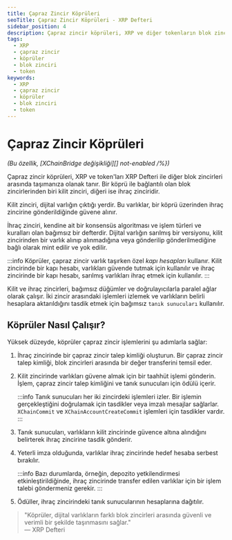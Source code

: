 ```yaml
---
title: Çapraz Zincir Köprüleri
seoTitle: Çapraz Zincir Köprüleri - XRP Defteri
sidebar_position: 4
description: Çapraz zincir köprüleri, XRP ve diğer tokenların blok zincirleri arasında verimli bir şekilde taşınmasını sağlar. Bu özellik, köprülerle bağlantılı kilit ve ihraç zincirleri arasındaki etkileşimleri yönetir.
tags: 
  - XRP
  - çapraz zincir
  - köprüler
  - blok zinciri
  - token
keywords: 
  - XRP
  - çapraz zincir
  - köprüler
  - blok zinciri
  - token
---
```


# Çapraz Zincir Köprüleri

_(Bu özellik, [XChainBridge değişikliği][] not-enabled /%})_

Çapraz zincir köprüleri, XRP ve token'ları XRP Defteri ile diğer blok zincirleri arasında taşımanıza olanak tanır. Bir köprü ile bağlantılı olan blok zincirlerinden biri kilit zinciri, diğeri ise ihraç zinciridir.

Kilit zinciri, dijital varlığın çıktığı yerdir. Bu varlıklar, bir köprü üzerinden ihraç zincirine gönderildiğinde güvene alınır.

İhraç zinciri, kendine ait bir konsensüs algoritması ve işlem türleri ve kuralları olan bağımsız bir defterdir. Dijital varlığın sarılmış bir versiyonu, kilit zincirinden bir varlık alınıp alınmadığına veya gönderilip gönderilmediğine bağlı olarak mint edilir ve yok edilir.

:::info
Köprüler, çapraz zincir varlık taşırken özel *kapı hesapları* kullanır. Kilit zincirinde bir kapı hesabı, varlıkları güvende tutmak için kullanılır ve ihraç zincirinde bir kapı hesabı, sarılmış varlıkları ihraç etmek için kullanılır.
:::

Kilit ve ihraç zincirleri, bağımsız düğümler ve doğrulayıcılarla paralel ağlar olarak çalışır. İki zincir arasındaki işlemleri izlemek ve varlıkların belirli hesaplara aktarıldığını tasdik etmek için bağımsız `tanık sunucuları` kullanılır.

## Köprüler Nasıl Çalışır?

Yüksek düzeyde, köprüler çapraz zincir işlemlerini şu adımlarla sağlar:

1. İhraç zincirinde bir çapraz zincir talep kimliği oluşturun. Bir çapraz zincir talep kimliği, blok zincirleri arasında bir değer transferini temsil eder.
2. Kilit zincirinde varlıkları güvene almak için bir taahhüt işlemi gönderin. İşlem, çapraz zincir talep kimliğini ve tanık sunucuları için ödülü içerir.

    :::info
    Tanık sunucuları her iki zincirdeki işlemleri izler. Bir işlemin gerçekleştiğini doğrulamak için tasdikler veya imzalı mesajlar sağlarlar. `XChainCommit` ve `XChainAccountCreateCommit` işlemleri için tasdikler vardır.
    :::

3. Tanık sunucuları, varlıkların kilit zincirinde güvence altına alındığını belirterek ihraç zincirine tasdik gönderir.
4. Yeterli imza olduğunda, varlıklar ihraç zincirinde hedef hesaba serbest bırakılır.

    :::info
    Bazı durumlarda, örneğin, depozito yetkilendirmesi etkinleştirildiğinde, ihraç zincirinde transfer edilen varlıklar için bir işlem talebi göndermeniz gerekir.
    :::

5. Ödüller, ihraç zincirindeki tanık sunucularının hesaplarına dağıtılır.

> "Köprüler, dijital varlıkların farklı blok zincirleri arasında güvenli ve verimli bir şekilde taşınmasını sağlar."  
> — XRP Defteri